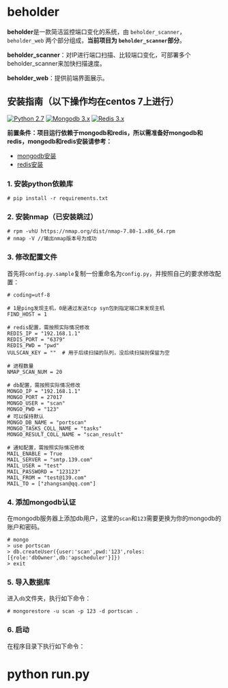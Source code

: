 # beholder 

**beholder**是一款简洁监控端口变化的系统，由 `beholder_scanner`， `beholder_web`  两个部分组成，**当前项目为 `beholder_scanner`部分**。

**beholder_scanner**：对IP进行端口扫描、比较端口变化，可部署多个beholder_scanner来加快扫描速度。

**beholder_web**：提供前端界面展示。

## 安装指南（以下操作均在centos 7上进行）
[![Python 2.7](https://img.shields.io/badge/python-2.7-yellow.svg)](https://www.python.org/) 
[![Mongodb 3.x](https://img.shields.io/badge/mongodb-3.x-green.svg)](https://www.mongodb.com/download-center?jmp=nav)
[![Redis 3.x](https://img.shields.io/badge/redis-3.x-green)](https://redis.io/)

**前置条件：项目运行依赖于mongodb和redis，所以需准备好mongodb和redis，mongodb和redis安装请参考：**
* [mongodb安装](./docs/mongodb.md)
* [redis安装](./docs/redis.md)

### 1. 安装python依赖库

```
# pip install -r requirements.txt
```

### 2. 安装nmap（已安装跳过）

```
# rpm -vhU https://nmap.org/dist/nmap-7.80-1.x86_64.rpm
# nmap -V //输出nmap版本号为成功
```

### 3. 修改配置文件
首先将`config.py.sample`复制一份重命名为`config.py`，并按照自己的要求修改配置：
```
# coding=utf-8

# 1是ping发现主机，0是通过发送tcp syn包到指定端口来发现主机
FIND_HOST = 1

# redis配置，需按照实际情况修改
REDIS_IP = "192.168.1.1"
REDIS_PORT = "6379"
REDIS_PWD = "pwd"
VULSCAN_KEY = ""  # 用于后续扫描的队列，没后续扫描则保留为空

# 进程数量
NMAP_SCAN_NUM = 20

# db配置，需按照实际情况修改
MONGO_IP = "192.168.1.1"
MONGO_PORT = 27017
MONGO_USER = "scan"
MONGO_PWD = "123"
# 可以保持默认
MONGO_DB_NAME = "portscan"
MONGO_TASKS_COLL_NAME = "tasks"
MONGO_RESULT_COLL_NAME = "scan_result"

# 通知配置，需按照实际情况修改
MAIL_ENABLE = True
MAIL_SERVER = "smtp.139.com"
MAIL_USER = "test"
MAIL_PASSWORD = "123123"
MAIL_FROM = "test@139.com"
MAIL_TO = ["zhangsan@qq.com"]

```

### 4. 添加mongodb认证
在mongodb服务器上添加db用户，这里的`scan`和`123`需要更换为你的mongodb的账户和密码。
```
# mongo
> use portscan
> db.createUser({user:'scan',pwd:'123',roles:[{role:'dbOwner',db:'apscheduler'}]})
> exit
```

### 5. 导入数据库
进入`db`文件夹，执行如下命令：
```
# mongorestore -u scan -p 123 -d portscan .
```

### 6. 启动
在程序目录下执行如下命令：
# python run.py


